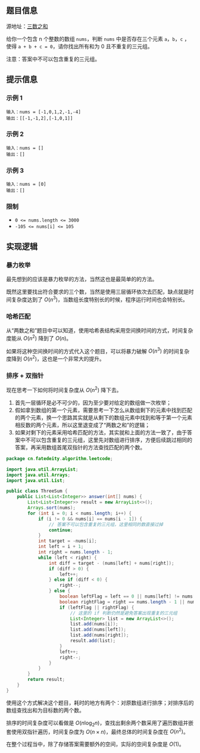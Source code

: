 
<!--more-->

## 题目信息

源地址：[三数之和](https://leetcode.cn/problems/3sum/)

给你一个包含 n 个整数的数组 `nums`，判断 `nums` 中是否存在三个元素 `a`，`b`，`c` ，使得 `a + b + c = 0`，请你找出所有和为 0 且不重复的三元组。

注意：答案中不可以包含重复的三元组。

## 提示信息

### 示例 1

```plaintext
输入：nums = [-1,0,1,2,-1,-4]
输出：[[-1,-1,2],[-1,0,1]]
```

### 示例 2

```plaintext
输入：nums = []
输出：[]
```

### 示例 3

```plaintext
输入：nums = [0]
输出：[]
```

### 限制

- `0 <= nums.length <= 3000`
- `-105 <= nums[i] <= 105`

## 实现逻辑

### 暴力枚举

最先想到的应该是暴力枚举的方法，当然这也是最简单的的方法。

既然这里要找出符合要求的三个数，当然是使用三层循环依次去匹配，缺点就是时间复杂度达到了 $O(n^3)$，当数组长度特别长的时候，程序运行时间也会特别长。

### 哈希匹配

从“两数之和”题目中可以知道，使用哈希表结构采用空间换时间的方式，时间复杂度能从 $O(n^2)$ 降到了 $O(n)$。

如果将这种空间换时间的方式代入这个题目，可以将暴力破解 $O(n^3)$ 的时间复杂度降到 $O(n^2)$，这也是一个非常大的提升。

### 排序 + 双指针

现在思考一下如何将时间复杂度从 $O(n^2)$ 降下去。

1. 首先一层循环是必不可少的，因为至少要对给定的数组做一次枚举；
2. 假如拿到数组的第一个元素，需要思考一下怎么从数组剩下的元素中找到匹配的两个元素，换一个思路其实就是从剩下的数组元素中找到和等于第一个元素相反数的两个元素，所以这里退变成了“两数之和”的逻辑；
3. 如果对剩下的元素采用哈希匹配的方法，其实就和上面的方法一致了，由于答案中不可以包含重复的三元组，这里先对数组进行排序，方便后续跳过相同的答案，再采用数组首尾双指针的方法查找匹配的两个数。

```java
package cn.fatedeity.algorithm.leetcode;

import java.util.ArrayList;
import java.util.Arrays;
import java.util.List;

public class ThreeSum {
    public List<List<Integer>> answer(int[] nums) {
        List<List<Integer>> result = new ArrayList<>();
        Arrays.sort(nums);
        for (int i = 0; i < nums.length; i++) {
            if (i != 0 && nums[i] == nums[i - 1]) {
                // 答案不可以包含重复的三元组，这里相同的数直接过掉
                continue;
            }
            int target = -nums[i];
            int left = i + 1;
            int right = nums.length - 1;
            while (left < right) {
                int diff = target - (nums[left] + nums[right]);
                if (diff > 0) {
                    left++;
                } else if (diff < 0) {
                    right--;
                } else {
                    boolean leftFlag = left == 0 || nums[left] != nums[left - 1];
                    boolean rightFlag = right == nums.length - 1 || nums[right] != nums[right + 1];
                    if (leftFlag || rightFlag) {
                        // 这里的 if 判断仍然是避免答案出现重复的三元组
                        List<Integer> list = new ArrayList<>();
                        list.add(nums[i]);
                        list.add(nums[left]);
                        list.add(nums[right]);
                        result.add(list);
                    }
                    left++;
                    right--;
                }
            }
        }
        return result;
    }
}
```

使用这个方式解决这个题目，耗时的地方有两个：对原数组进行排序；对排序后的数组查找出和为目标数的两个数。

排序的时间复杂度可以看做是 $O(n\log_2n)$，查找出剩余两个数采用了遍历数组并嵌套使用双指针遍历，时间复杂度为 $O(n \times n)$，最终总体的时间复杂度在 $O(n^2)$。

在整个过程当中，除了存储答案需要额外的空间，实际的空间复杂度是 $O(1)$。

